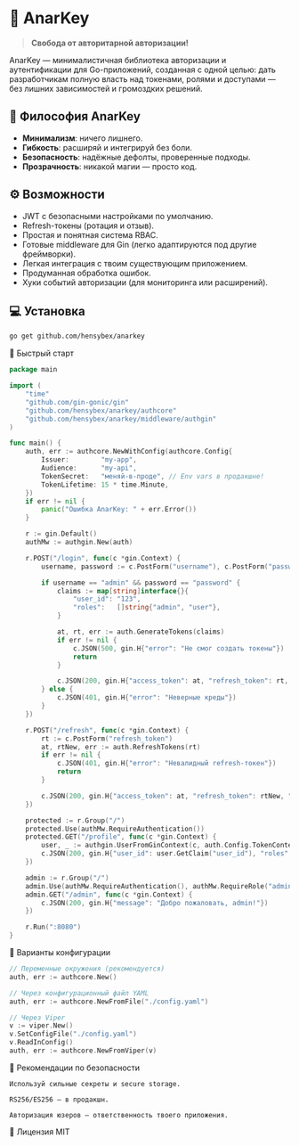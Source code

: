 # 🔑 AnarKey

> **Свобода от авторитарной авторизации!**

AnarKey — минималистичная библиотека авторизации и аутентификации для Go-приложений, созданная с одной целью: дать разработчикам полную власть над токенами, ролями и доступами — без лишних зависимостей и громоздких решений.

## 🏴 Философия AnarKey

- **Минимализм**: ничего лишнего.
- **Гибкость**: расширяй и интегрируй без боли.
- **Безопасность**: надёжные дефолты, проверенные подходы.
- **Прозрачность**: никакой магии — просто код.

## ⚙️ Возможности

- JWT с безопасными настройками по умолчанию.
- Refresh-токены (ротация и отзыв).
- Простая и понятная система RBAC.
- Готовые middleware для Gin (легко адаптируются под другие фреймворки).
- Легкая интеграция с твоим существующим приложением.
- Продуманная обработка ошибок.
- Хуки событий авторизации (для мониторинга или расширений).

## 💻 Установка

```bash
go get github.com/hensybex/anarkey
```

🚀 Быстрый старт
```go
package main

import (
    "time"
    "github.com/gin-gonic/gin"
    "github.com/hensybex/anarkey/authcore"
    "github.com/hensybex/anarkey/middleware/authgin"
)

func main() {
    auth, err := authcore.NewWithConfig(authcore.Config{
        Issuer:        "my-app",
        Audience:      "my-api",
        TokenSecret:   "меняй-в-проде", // Env vars в продакшне!
        TokenLifetime: 15 * time.Minute,
    })
    if err != nil {
        panic("Ошибка AnarKey: " + err.Error())
    }

    r := gin.Default()
    authMw := authgin.New(auth)

    r.POST("/login", func(c *gin.Context) {
        username, password := c.PostForm("username"), c.PostForm("password")

        if username == "admin" && password == "password" {
            claims := map[string]interface{}{
                "user_id": "123",
                "roles":   []string{"admin", "user"},
            }

            at, rt, err := auth.GenerateTokens(claims)
            if err != nil {
                c.JSON(500, gin.H{"error": "Не смог создать токены"})
                return
            }

            c.JSON(200, gin.H{"access_token": at, "refresh_token": rt, "token_type": "Bearer"})
        } else {
            c.JSON(401, gin.H{"error": "Неверные креды"})
        }
    })

    r.POST("/refresh", func(c *gin.Context) {
        rt := c.PostForm("refresh_token")
        at, rtNew, err := auth.RefreshTokens(rt)
        if err != nil {
            c.JSON(401, gin.H{"error": "Невалидный refresh-токен"})
            return
        }

        c.JSON(200, gin.H{"access_token": at, "refresh_token": rtNew, "token_type": "Bearer"})
    })

    protected := r.Group("/")
    protected.Use(authMw.RequireAuthentication())
    protected.GET("/profile", func(c *gin.Context) {
        user, _ := authgin.UserFromGinContext(c, auth.Config.TokenContextKey)
        c.JSON(200, gin.H{"user_id": user.GetClaim("user_id"), "roles": user.GetClaim("roles")})
    })

    admin := r.Group("/")
    admin.Use(authMw.RequireAuthentication(), authMw.RequireRole("admin"))
    admin.GET("/admin", func(c *gin.Context) {
        c.JSON(200, gin.H{"message": "Добро пожаловать, admin!"})
    })

    r.Run(":8080")
}
```

🔧 Варианты конфигурации
```go
// Переменные окружения (рекомендуется)
auth, err := authcore.New()

// Через конфигурационный файл YAML
auth, err := authcore.NewFromFile("./config.yaml")

// Через Viper
v := viper.New()
v.SetConfigFile("./config.yaml")
v.ReadInConfig()
auth, err := authcore.NewFromViper(v)
```

🔐 Рекомендации по безопасности

    Используй сильные секреты и secure storage.

    RS256/ES256 — в продакшн.

    Авторизация юзеров — ответственность твоего приложения.

📜 Лицензия
MIT